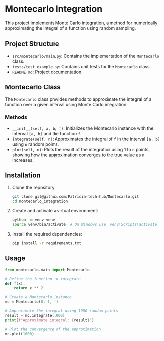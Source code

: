 # Montecarlo Integration

This project implements Monte Carlo integration, a method for numerically approximating the integral of a function using random sampling.

## Project Structure

- `src/montecarlo/main.py`: Contains the implementation of the `Montecarlo` class.
- `tests/test_example.py`: Contains unit tests for the `Montecarlo` class.
- `README.md`: Project documentation.

## Montecarlo Class

The `Montecarlo` class provides methods to approximate the integral of a function over a given interval using Monte Carlo integration.

### Methods

- `__init__(self, a, b, f)`: Initializes the Montecarlo instance with the interval `[a, b]` and the function `f`.
- `integrate(self, n)`: Approximates the integral of `f` in the interval `[a, b]` using `n` random points.
- `plot(self, n)`: Plots the result of the integration using 1 to `n` points, showing how the approximation converges to the true value as `n` increases.

## Installation

1. Clone the repository:
    ```sh
    git clone git@github.com:Patricia-tech-hub/Montecarlo.git
    cd montecarlo_integration
    ```

2. Create and activate a virtual environment:
    ```sh
    python -m venv venv
    source venv/bin/activate  # On Windows use `venv\Scripts\activate`
    ```

3. Install the required dependencies:
    ```sh
    pip install -r requirements.txt

## Usage

```python
from montecarlo.main import Montecarlo

# Define the function to integrate
def f(x):
    return x ** 2

# Create a Montecarlo instance
mc = Montecarlo(0, 1, f)

# Approximate the integral using 1000 random points
result = mc.integrate(1000)
print(f"Approximate integral: {result}")

# Plot the convergence of the approximation
mc.plot(1000)